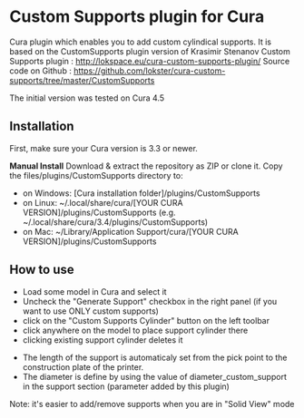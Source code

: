 # Custom Supports plugin for Cura

Cura plugin which enables you to add custom cylindical supports. It is based on the CustomSupports plugin version of Krasimir Stenanov Custom Supports plugin : http://lokspace.eu/cura-custom-supports-plugin/
Source code on Github : https://github.com/lokster/cura-custom-supports/tree/master/CustomSupports

The initial version was tested on Cura 4.5

Installation
----
First, make sure your Cura version is 3.3 or newer. 

**Manual Install**
Download & extract the repository as ZIP or clone it. Copy the files/plugins/CustomSupports directory to:
- on Windows: [Cura installation folder]/plugins/CustomSupports
- on Linux: ~/.local/share/cura/[YOUR CURA VERSION]/plugins/CustomSupports (e.g. ~/.local/share/cura/3.4/plugins/CustomSupports)
- on Mac: ~/Library/Application Support/cura/[YOUR CURA VERSION]/plugins/CustomSupports


How to use
----
- Load some model in Cura and select it
- Uncheck the "Generate Support" checkbox in the right panel (if you want to use ONLY custom supports)
- click on the "Custom Supports Cylinder" button on the left toolbar
- click anywhere on the model to place support cylinder there
- clicking existing support cylinder deletes it

* The length of the support is automaticaly set from the pick point to the construction plate of the printer.
* The diameter is define by using the value of diameter_custom_support in the support section (parameter added by this plugin) 

Note: it's easier to add/remove supports when you are in "Solid View" mode
	
